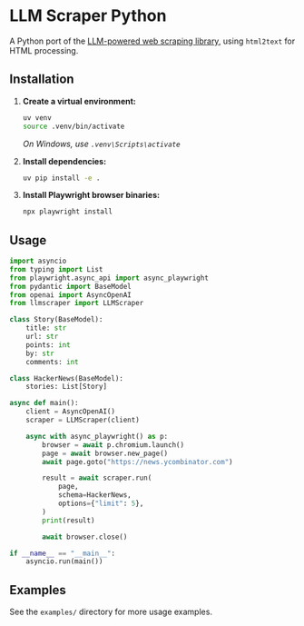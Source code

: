 # LLM Scraper Python

A Python port of the [LLM-powered web scraping library](https://github.com/mishushakov/llm-scraper), using `html2text` for HTML processing.

## Installation

1.  **Create a virtual environment:**
    ```bash
    uv venv
    source .venv/bin/activate
    ```
    *On Windows, use `.venv\Scripts\activate`*

2.  **Install dependencies:**
    ```bash
    uv pip install -e .
    ```

3.  **Install Playwright browser binaries:**
    ```bash
    npx playwright install
    ```

## Usage
```python
import asyncio
from typing import List
from playwright.async_api import async_playwright
from pydantic import BaseModel
from openai import AsyncOpenAI
from llmscraper import LLMScraper

class Story(BaseModel):
    title: str
    url: str
    points: int
    by: str
    comments: int

class HackerNews(BaseModel):
    stories: List[Story]

async def main():
    client = AsyncOpenAI()
    scraper = LLMScraper(client)

    async with async_playwright() as p:
        browser = await p.chromium.launch()
        page = await browser.new_page()
        await page.goto("https://news.ycombinator.com")

        result = await scraper.run(
            page,
            schema=HackerNews,
            options={"limit": 5},
        )
        print(result)

        await browser.close()

if __name__ == "__main__":
    asyncio.run(main())
```

## Examples

See the `examples/` directory for more usage examples.
